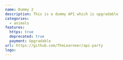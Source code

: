 ```yaml
---
name: Dummy 2
description: This is a dummy API which is upgradable
categories:
  - animals
features:
  https: true
  deprecated: true
  payment: Upgradable
url: https://github.com/TheLearneer/api-party
logo:
---
```

